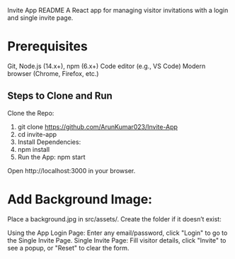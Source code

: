 Invite App README
A React app for managing visitor invitations with a login and single invite page.

# Prerequisites
Git, Node.js (14.x+), npm (6.x+)
Code editor (e.g., VS Code)
Modern browser (Chrome, Firefox, etc.)

## Steps to Clone and Run

Clone the Repo:

1. git clone https://github.com/ArunKumar023/Invite-App
2. cd invite-app
3. Install Dependencies:
4. npm install
5. Run the App:
   npm start

Open http://localhost:3000 in your browser.

# Add Background Image:
Place a background.jpg in src/assets/. Create the folder if it doesn’t exist:

Using the App
Login Page: Enter any email/password, click "Login" to go to the Single Invite Page.
Single Invite Page: Fill visitor details, click "Invite" to see a popup, or "Reset" to clear the form.